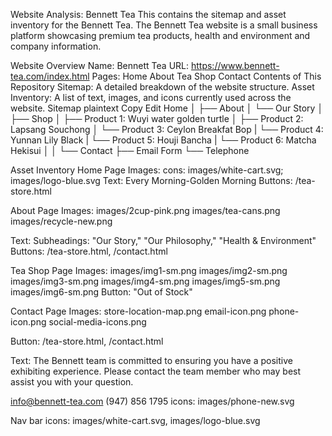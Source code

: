 Website Analysis: Bennett Tea
This contains the sitemap and asset inventory for the Bennett Tea. The Bennett Tea website is a small business platform showcasing premium tea products, health and environment and company information.

Website Overview
Name: Bennett Tea
URL: https://www.bennett-tea.com/index.html
Pages:
Home
About
Tea Shop
Contact
Contents of This Repository
Sitemap: A detailed breakdown of the website structure.
Asset Inventory: A list of text, images, and icons currently used across the website.
Sitemap
plaintext
Copy
Edit
Home
│
├── About
│   └── Our Story
│
├── Shop
│   ├── Product 1: Wuyi water golden turtle
│   ├── Product 2: Lapsang Souchong
│   └── Product 3: Ceylon Breakfat Bop
|   └── Product 4: Yunnan Lily Black
|   └── Product 5: Houji Bancha
|   └── Product 6: Matcha Hekisui
│
│
└── Contact
    ├── Email Form
    └── Telephone

Asset Inventory
Home Page
Images:
cons: images/white-cart.svg; images/logo-blue.svg
Text: Every Morning-Golden Morning
Buttons: /tea-store.html

About Page
Images:
images/2cup-pink.png
images/tea-cans.png
images/recycle-new.png

Text:
Subheadings: "Our Story," "Our Philosophy," "Health & Environment"
Buttons: /tea-store.html, /contact.html

Tea Shop Page
Images:
images/img1-sm.png
images/img2-sm.png
images/img3-sm.png
images/img4-sm.png
images/img5-sm.png
images/img6-sm.png
Button: "Out of Stock"

Contact Page
Images:
store-location-map.png
email-icon.png
phone-icon.png
social-media-icons.png

Button: /tea-store.html, /contact.html

Text:
The Bennett team is committed to ensuring you have a positive exhibiting experience. Please contact the team member who may best assist you with your question.

info@bennett-tea.com
(947) 856 1795
icons: images/phone-new.svg

Nav bar
icons: images/white-cart.svg, images/logo-blue.svg